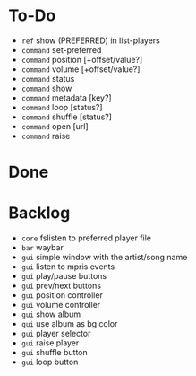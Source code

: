 # To-Do

- `ref` show (PREFERRED) in list-players
- `command` set-preferred
- `command` position [+offset/value?]
- `command` volume [+offset/value?]
- `command` status
- `command` show
- `command` metadata [key?]
- `command` loop [status?]
- `command` shuffle [status?]
- `command` open [url]
- `command` raise

# Done

# Backlog

- `core` fslisten to preferred player file
- `bar` waybar
- `gui` simple window with the artist/song name
- `gui` listen to mpris events
- `gui` play/pause buttons
- `gui` prev/next buttons
- `gui` position controller
- `gui` volume controller
- `gui` show album
- `gui` use album as bg color
- `gui` player selector
- `gui` raise player
- `gui` shuffle button
- `gui` loop button
